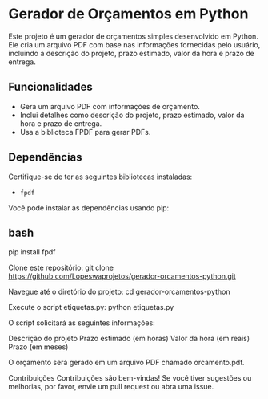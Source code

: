 # Gerador de Orçamentos em Python

Este projeto é um gerador de orçamentos simples desenvolvido em Python. Ele cria um arquivo PDF com base nas informações fornecidas pelo usuário, incluindo a descrição do projeto, prazo estimado, valor da hora e prazo de entrega.

## Funcionalidades

- Gera um arquivo PDF com informações de orçamento.
- Inclui detalhes como descrição do projeto, prazo estimado, valor da hora e prazo de entrega.
- Usa a biblioteca FPDF para gerar PDFs.

## Dependências

Certifique-se de ter as seguintes bibliotecas instaladas:

- `fpdf`

Você pode instalar as dependências usando pip:

## bash
pip install fpdf

Clone este repositório:
git clone https://github.com/Lopeswaprojetos/gerador-orcamentos-python.git

Navegue até o diretório do projeto:
cd gerador-orcamentos-python

Execute o script etiquetas.py:
python etiquetas.py

O script solicitará as seguintes informações:

Descrição do projeto
Prazo estimado (em horas)
Valor da hora (em reais)
Prazo (em meses)

O orçamento será gerado em um arquivo PDF chamado orcamento.pdf.

Contribuições
Contribuições são bem-vindas! Se você tiver sugestões ou melhorias, por favor, envie um pull request ou abra uma issue.

